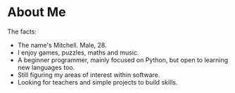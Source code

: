 # About Me
The facts:
* The name's Mitchell. Male, 28.
* I enjoy games, puzzles, maths and music.
* A beginner programmer, mainly focused on Python, but open to learning new languages too.
* Still figuring my areas of interest within software.
* Looking for teachers and simple projects to build skills.

